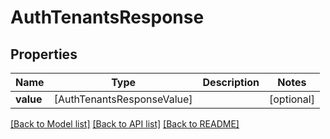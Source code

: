 # AuthTenantsResponse

## Properties
Name | Type | Description | Notes
------------ | ------------- | ------------- | -------------
**value** | [AuthTenantsResponseValue] |  | [optional] 

[[Back to Model list]](../README.md#documentation-for-models) [[Back to API list]](../README.md#documentation-for-api-endpoints) [[Back to README]](../README.md)


